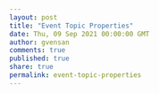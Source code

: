 ```yaml
---
layout: post
title: "Event Topic Properties"
date: Thu, 09 Sep 2021 00:00:00 GMT
author: gvensan
comments: true
published: true
share: true
permalink: event-topic-properties
---
```

